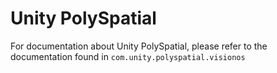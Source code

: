 # Unity PolySpatial
For documentation about Unity PolySpatial, please refer to the documentation found in `com.unity.polyspatial.visionos`
